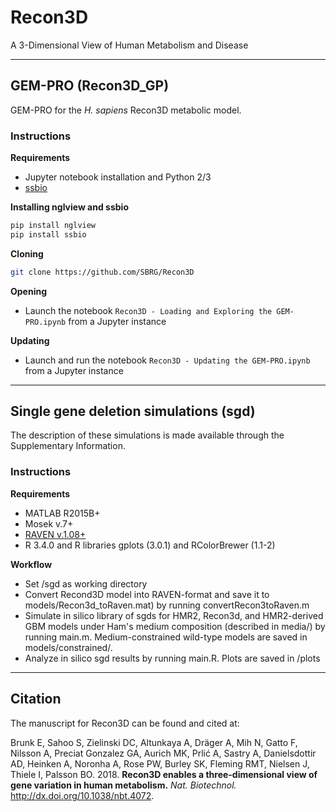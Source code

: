 # Recon3D

A 3-Dimensional View of Human Metabolism and Disease

****************************************************

## GEM-PRO (Recon3D_GP)

GEM-PRO for the *H. sapiens* Recon3D metabolic model.

### Instructions

**Requirements**
- Jupyter notebook installation and Python 2/3
- [ssbio](https://github.com/SBRG/ssbio)

**Installing nglview and ssbio**
```bash
pip install nglview
pip install ssbio
```

**Cloning**
```bash
git clone https://github.com/SBRG/Recon3D
```

**Opening**
- Launch the notebook `Recon3D - Loading and Exploring the GEM-PRO.ipynb` from a Jupyter instance

**Updating**
- Launch and run the notebook `Recon3D - Updating the GEM-PRO.ipynb` from a Jupyter instance

*****************************************

## Single gene deletion simulations (sgd)

The description of these simulations is made available through the Supplementary Information.

### Instructions
 
**Requirements**
- MATLAB R2015B+
- Mosek v.7+
- [RAVEN v.1.08+](https://github.com/SysBioChalmers/RAVEN)
- R 3.4.0 and R libraries gplots (3.0.1) and RColorBrewer (1.1-2)

**Workflow**
- Set /sgd as working directory 
- Convert Recond3D model into RAVEN-format and save it to models/Recon3d_toRaven.mat) by running convertRecon3toRaven.m
- Simulate in silico library of sgds for HMR2, Recon3d, and HMR2-derived GBM models under Ham's medium composition (described in media/) by running main.m. Medium-constrained wild-type models are saved in models/constrained/.
- Analyze in silico sgd results by running main.R. Plots are saved in /plots

******************************************

## Citation

The manuscript for Recon3D can be found and cited at:

Brunk E, Sahoo S, Zielinski DC, Altunkaya A, Dräger A, Mih N, Gatto F, Nilsson A, Preciat Gonzalez GA, Aurich MK, Prlić A, Sastry A, Danielsdottir AD, Heinken A, Noronha A, Rose PW, Burley SK, Fleming RMT, Nielsen J, Thiele I, Palsson BO. 2018. **Recon3D enables a three-dimensional view of gene variation in human metabolism.** *Nat. Biotechnol.* http://dx.doi.org/10.1038/nbt.4072.


